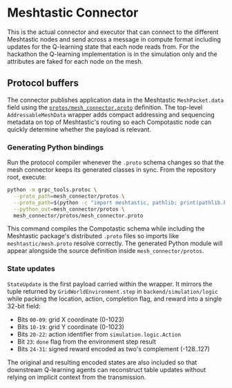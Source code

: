 # Meshtastic Connector

This is the actual connector and executor that can connect to the different Meshtastic nodes and send across a message in compute format including updates for the Q-learning state that each node reads from. For the hackathon the Q-learning implementation is in the simulation only and the attributes are faked for each node on the mesh.

## Protocol buffers

The connector publishes application data in the Meshtastic `MeshPacket.data` field using the [`protos/mesh_connector.proto`](protos/mesh_connector.proto) definition. The top-level `AddressableMeshData` wrapper adds compact addressing and sequencing metadata on top of Meshtastic's routing so each Compotastic node can quickly determine whether the payload is relevant.

### Generating Python bindings

Run the protocol compiler whenever the `.proto` schema changes so that the mesh connector keeps its generated classes in sync. From the repository root, execute:

```bash
python -m grpc_tools.protoc \
  --proto_path=mesh_connector/protos \
  --proto_path=$(python -c "import meshtastic, pathlib; print(pathlib.Path(meshtastic.__file__).resolve().parent)")/protos \
  --python_out=mesh_connector/protos \
  mesh_connector/protos/mesh_connector.proto
```

This command compiles the Compotastic schema while including the Meshtastic package's distributed `.proto` files so imports like `meshtastic/mesh.proto` resolve correctly. The generated Python module will appear alongside the source definition inside `mesh_connector/protos`.

### State updates

`StateUpdate` is the first payload carried within the wrapper. It mirrors the tuple returned by `GridWorldEnvironment.step` in `backend/simulation/logic` while packing the location, action, completion flag, and reward into a single 32-bit field:

- Bits `00-09`: grid X coordinate (0-1023)
- Bits `10-19`: grid Y coordinate (0-1023)
- Bits `20-22`: action identifier from `simulation.logic.Action`
- Bit `23`: `done` flag from the environment step result
- Bits `24-31`: signed reward encoded as two's complement (-128..127)

The original and resulting encoded states are also included so that downstream Q-learning agents can reconstruct table updates without relying on implicit context from the transmission.
